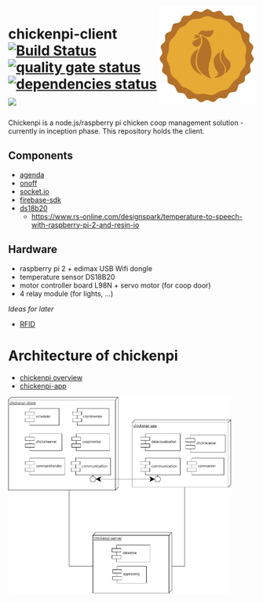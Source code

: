 <img style="float: right;" alt="chickenpi logo" src="https://github.com/joergsesterhenn/chickenpi/raw/master/chickenpi.png" height="200">

# chickenpi-client  [![Build Status](https://travis-ci.org/joergsesterhenn/chickenpi-client.svg?branch=master)](https://travis-ci.org/joergsesterhenn/chickenpi-client) <a href="https://sonarcloud.io/dashboard?id=de.chickenpi:chickenpi-client"><img alt="quality gate status" src="https://sonarcloud.io/api/badges/gate?key=de.chickenpi:chickenpi-client"/></a> <a href="https://david-dm.org/joergsesterhenn/chickenpi-client"> <img title="dependencies status" src="https://david-dm.org/joergsesterhenn/chickenpi-client/status.svg"/></a><a href="https://david-dm.org/joergsesterhenn/chickenpi-client?type=dev" title="devDependencies status"><img src="https://david-dm.org/joergsesterhenn/chickenpi-client/dev-status.svg"/></a>
Chickenpi is a node.js/raspberry pi chicken coop management solution - currently in inception phase.
This repository holds the client. 

## Components 
* [agenda](https://github.com/agenda/agenda) 
* [onoff](https://github.com/fivdi/onoff) 
* [socket.io](https://github.com/socketio/socket.io)
* [firebase-sdk](https://firebase.google.com/support/release-notes/js)
* [ds18b20](https://github.com/chamerling/ds18b20) 
  * https://www.rs-online.com/designspark/temperature-to-speech-with-raspberry-pi-2-and-resin-io


## Hardware
* raspberry pi 2 + edimax USB Wifi dongle
* temperature sensor DS18B20 
* motor controller board L98N + servo motor (for coop door)
* 4 relay module (for lights, ...)

_Ideas for later_
* [RFID](http://www.sunspot.co.uk/Projects/RFID/Chickens_RFID.html)

# Architecture of chickenpi
* [chickenpi overview](https://github.com/joergsesterhenn/chickenpi)
* [chickenpi-app](https://github.com/joergsesterhenn/chickenpi-app)

<img alt="architecture" src="https://github.com/joergsesterhenn/chickenpi/blob/master/chickenpi_architecture.png" height="400">
